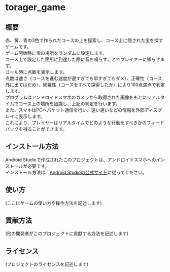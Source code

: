 # torager_game

## 概要
赤、黄、青の3色で作られたコースの上を探索し、コース上に隠された宝を探すゲームです。  
ゲーム開始時に宝の場所をランダムに設定します。  
コース上で設定した箇所に到達した際に音を鳴らすことでプレイヤーに知らせます。  
ゴール時に点数を表示します。  
点数は速さ（コースを進む速度が遅すぎても早すぎてもダメ）、正確性（コース外に出てはだめ）、網羅性（コースをすべて探索したか）により100点満点で判定します。  
プログラムはアンドロイドスマホのカメラから取得された画像をもとにリアルタイムでコース上の場所を認識し、上記の判定を行います。  
また、スマホはPCへパケット通信を行い、速い遅いなどの情報を外部ディスプレイに表示します。  
これにより、プレイヤーはリアルタイムでどのような行動をすべきかのフィードバックを得ることができます。

## インストール方法
Android Studioで作成されたこのプロジェクトは、アンドロイドスマホへのインストールが必要です。  
インストール方法は、[Android Studioの公式サイト](https://developer.android.com/studio)に従ってください。

## 使い方
(ここにゲームの使い方や操作方法を記述します)

## 貢献方法
(他の開発者がこのプロジェクトに貢献する方法を記述します)

## ライセンス
(プロジェクトのライセンスを記述します)
